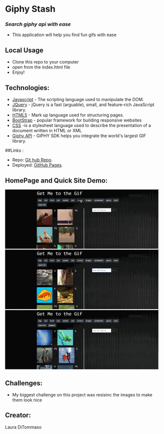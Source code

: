 # Giphy Stash

### *Search giphy api with ease*
* This application will help you find fun gifs with ease 

## Local Usage
* Clone this repo to your computer
* open from the index.html file 
* Enjoy!

## Technologies: 
* [Javascript](https://www.javascript.com/) - The scripting language used to manipulate the DOM. 
* [JQuery](https://jquery.com/) - jQuery is a fast (arguable), small, and feature-rich JavaScript library.
* [HTML5](https://developer.mozilla.org/en-US/docs/Web/Guide/HTML/HTML5) - Mark up language used for structuring pages. 
* [BootStrap](https://getbootstrap.com/) - popular framework for building responsive websites
* [CSS](https://developer.mozilla.org/en-US/docs/Web/CSS) -is a stylesheet language used to describe the presentation of a document written in HTML or XML
* [Giphy API](https://developers.giphy.com/) - GIPHY SDK helps you integrate the world's largest GIF library. 

##Links : 
* Repo: [Git hub Repo](https://github.com/lmd808/giphy_Game).
* Deployed: [GitHub Pages](https://lmd808.github.io/Trivia_Game/).

## HomePage and Quick Site Demo:  

![homePage](./images/demo1.gif)
![Demo](./images/demo2.gif)
![Demo](./images/demo3.gif)


## Challenges: 
* My biggest challenge on this project was resisinc the images to make them look nice 


## Creator: 
Laura DiTommaso
